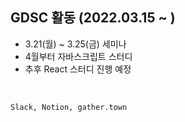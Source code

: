 ## GDSC 활동 (2022.03.15 ~ )
* 3.21(월) ~ 3.25(금) 세미나 
* 4월부터 자바스크립트 스터디 
* 추후 React 스터디 진행 예정 

<br>

```
Slack, Notion, gather.town 
```


